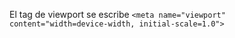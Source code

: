 El tag de viewport se escribe `<meta name="viewport" content="width=device-width, initial-scale=1.0">`